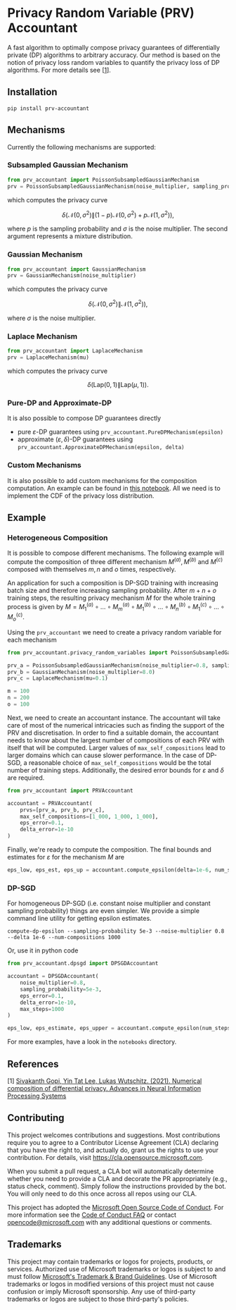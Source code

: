 # Privacy Random Variable (PRV) Accountant

A fast algorithm to optimally compose privacy guarantees of differentially private (DP) algorithms to arbitrary accuracy.
Our method is based on the notion of privacy loss random variables to quantify the privacy loss of DP algorithms.
For more details see [[1](https://arxiv.org/abs/2106.02848)].


## Installation

```
pip install prv-accountant
```


## Mechanisms

Currently the following mechanisms are supported:


### Subsampled Gaussian Mechanism

``` python
from prv_accountant import PoissonSubsampledGaussianMechanism
prv = PoissonSubsampledGaussianMechanism(noise_multiplier, sampling_probability)
```
which computes the privacy curve

$$ \delta \left ( \mathcal{N}(0, \sigma^2) \| (1-p) \mathcal{N}(0, \sigma^2) + p \mathcal{N}(1, \sigma^2) \right ), $$

where $p$ is the sampling probability and $\sigma$ is the noise multiplier.
The second argument represents a mixture distribution.


### Gaussian Mechanism

``` python
from prv_accountant import GaussianMechanism
prv = GaussianMechanism(noise_multiplier)
```
which computes the privacy curve

$$ \delta \left ( \mathcal{N}(0, \sigma^2) \| \mathcal{N}(1, \sigma^2) \right ), $$

where $\sigma$ is the noise multiplier.


### Laplace Mechanism

``` python
from prv_accountant import LaplaceMechanism
prv = LaplaceMechanism(mu)
```
which computes the privacy curve

$$ \delta \left ( \textsf{Lap}(0, 1) \| \textsf{Lap}(\mu, 1) \right ). $$


### Pure-DP and Approximate-DP

It is also possible to compose DP guarantees directly
- pure $\varepsilon$-DP guarantees using `prv_accountant.PureDPMechanism(epsilon)`
- approximate $(\varepsilon, \delta)$-DP guarantees using `prv_accountant.ApproximateDPMechanism(epsilon, delta)`


### Custom Mechanisms

It is also possible to add custom mechanisms for the composition computation.
An example can be found in [this notebook](notebooks/laplace-mechanism.ipynb).
All we need is to implement the CDF of the privacy loss distribution.


## Example

### Heterogeneous Composition

It is possible to compose different mechanisms.
The following example will compute the composition of three different mechanism $M^{(a)}, M^{(b)}$ and $M^{(c)}$ composed with themselves $m, n$ and $o$ times, respectively.

An application for such a composition is DP-SGD training with increasing batch size and therefore increasing sampling probability.
After $m+n+o$ training steps, the resulting privacy mechanism $M$ for the whole training process is given by $M = M_1^{(a)} \circ \dots \circ M_m^{(a)} \circ M_1^{(b)} \circ \dots \circ M_n^{(b)} \circ M_1^{(c)} \circ \dots \circ M_o^{(c)}$.

Using the `prv_accountant` we need to create a privacy random variable for each mechanism

```python
from prv_accountant.privacy_random_variables import PoissonSubsampledGaussianMechanism, GaussianMechanism, LaplaceMechanism

prv_a = PoissonSubsampledGaussianMechanism(noise_multiplier=0.8, sampling_probability=5e-3)
prv_b = GaussianMechanism(noise_multiplier=8.0)
prv_c = LaplaceMechanism(mu=0.1)

m = 100
n = 200
o = 100
```

Next, we need to create an accountant instance.
The accountant will take care of most of the numerical intricacies such as finding the support of the PRV and discretisation.
In order to find a suitable domain, the accountant needs to know about the largest number of compositions of each PRV with itself that will be computed.
Larger values of `max_self_compositions` lead to larger domains which can cause slower performance.
In the case of DP-SGD, a reasonable choice of `max_self_compositions` would be the total number of training steps.
Additionally, the desired error bounds for $\varepsilon$ and $\delta$ are required.

```python
from prv_accountant import PRVAccountant

accountant = PRVAccountant(
    prvs=[prv_a, prv_b, prv_c],
    max_self_compositions=[1_000, 1_000, 1_000],
    eps_error=0.1,
    delta_error=1e-10
)
```

Finally, we're ready to compute the composition.
The final bounds and estimates for $\varepsilon$ for the mechanism $M$ are

```python
eps_low, eps_est, eps_up = accountant.compute_epsilon(delta=1e-6, num_self_compositions=[m, n, o])
```


### DP-SGD

For homogeneous DP-SGD (i.e. constant noise multiplier and constant sampling probability) things are even simpler.
We provide a simple command line utility for getting epsilon estimates.

```
compute-dp-epsilon --sampling-probability 5e-3 --noise-multiplier 0.8 --delta 1e-6 --num-compositions 1000
```

Or, use it in python code

```python
from prv_accountant.dpsgd import DPSGDAccountant

accountant = DPSGDAccountant(
    noise_multiplier=0.8,
    sampling_probability=5e-3,
    eps_error=0.1,
    delta_error=1e-10,
    max_steps=1000
)

eps_low, eps_estimate, eps_upper = accountant.compute_epsilon(num_steps=1000, delta=1e-6)
```

For more examples, have a look in the `notebooks` directory.


## References

[1] [Sivakanth Gopi, Yin Tat Lee, Lukas Wutschitz. (2021). Numerical composition of differential privacy. Advances in Neural Information Processing Systems](https://proceedings.neurips.cc/paper/2021/hash/6097d8f3714205740f30debe1166744e-Abstract.html)


## Contributing

This project welcomes contributions and suggestions.  Most contributions require you to agree to a
Contributor License Agreement (CLA) declaring that you have the right to, and actually do, grant us
the rights to use your contribution. For details, visit https://cla.opensource.microsoft.com.

When you submit a pull request, a CLA bot will automatically determine whether you need to provide
a CLA and decorate the PR appropriately (e.g., status check, comment). Simply follow the instructions
provided by the bot. You will only need to do this once across all repos using our CLA.

This project has adopted the [Microsoft Open Source Code of Conduct](https://opensource.microsoft.com/codeofconduct/).
For more information see the [Code of Conduct FAQ](https://opensource.microsoft.com/codeofconduct/faq/) or
contact [opencode@microsoft.com](mailto:opencode@microsoft.com) with any additional questions or comments.


## Trademarks

This project may contain trademarks or logos for projects, products, or services. Authorized use of Microsoft 
trademarks or logos is subject to and must follow 
[Microsoft's Trademark & Brand Guidelines](https://www.microsoft.com/en-us/legal/intellectualproperty/trademarks/usage/general).
Use of Microsoft trademarks or logos in modified versions of this project must not cause confusion or imply Microsoft sponsorship.
Any use of third-party trademarks or logos are subject to those third-party's policies.

